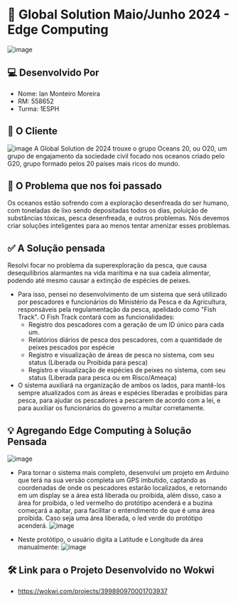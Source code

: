# 🤖 Global Solution Maio/Junho 2024 - Edge Computing
![image](https://github.com/ianmonteirom/Global-Solution-1/assets/152393807/21448e81-a0eb-425a-a421-b7b24ae61abc)

## 💻 Desenvolvido Por
- Nome: Ian Monteiro Moreira
- RM: 558652
- Turma: 1ESPH

## 🌊 O Cliente
![image](https://github.com/ianmonteirom/Global-Solution-1/assets/152393807/8e473de9-45aa-4970-a181-5a4522750a57)
A Global Solution de 2024 trouxe o grupo Oceans 20, ou O20, um grupo de engajamento da sociedade civil focado nos oceanos criado pelo G20, grupo formado pelos 20 países mais ricos do mundo.

## 🤔 O Problema que nos foi passado
Os oceanos estão sofrendo com a exploração desenfreada do ser humano, com toneladas de lixo sendo depositadas todos os dias, poluição de substâncias tóxicas, pesca desenfreada, e outros problemas. Nós devemos criar soluções inteligentes para ao menos tentar amenizar esses problemas.

## ✅ A Solução pensada
Resolvi focar no problema da superexploração da pesca, que causa desequilíbrios alarmantes na vida marítima e na sua cadeia alimentar, podendo até mesmo causar a extinção de espécies de peixes.
- Para isso, pensei no desenvolvimento de um sistema que será utilizado por pescadores e funcionários do Ministério da Pesca e da Agricultura, responsáveis pela regulamentação da pesca, apelidado como "Fish Track". O Fish Track contará com as funcionalidades:
  - Registro dos pescadores com a geração de um ID único para cada um.
  - Relatórios diários de pesca dos pescadores, com a quantidade de peixes pescados por espécie
  - Registro e visualização de áreas de pesca no sistema, com seu status (Liberada ou Proibida para pesca)
  - Registro e visualização de espécies de peixes no sistema, com seu status (Liberada para pesca ou em Risco/Ameaça)
- O sistema auxiliará na organização de ambos os lados, para mantê-los sempre atualizados com as áreas e espécies liberadas e proibidas para pesca, para ajudar os pescadores a pescarem de acordo com a lei, e para auxiliar os funcionários do governo a multar corretamente.

## 💡 Agregando Edge Computing à Solução Pensada
![image](https://github.com/ianmonteirom/Global-Solution-1/assets/152393807/8d6108de-7b26-4b04-8f93-05a417c50603)
- Para tornar o sistema mais completo, desenvolvi um projeto em Arduino que terá na sua versão completa um GPS imbutido, captando as coordenadas de onde os pescadores estarão localizados, e retornando em um display se a área está liberada ou proibida, além disso, caso a área for proibida, o led vermelho do protótipo acenderá e a buzina começará a apitar, para facilitar o entendimento de que é uma área proibida. Caso seja uma área liberada, o led verde do protótipo acenderá.
![image](https://github.com/ianmonteirom/Global-Solution-1/assets/152393807/f0266143-98d1-403a-94f7-76ff1e283f58)

- Neste protótipo, o usuário digita a Latitude e Longitude da área manualmente: 
![image](https://github.com/ianmonteirom/Global-Solution-1/assets/152393807/c491b922-39cc-41fe-b2ac-ca3ff41774f6)

## 🛠️ Link para o Projeto Desenvolvido no Wokwi
- https://wokwi.com/projects/399890970001703937
